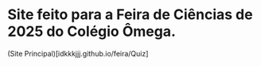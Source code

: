 # Site feito para a Feira de Ciências de 2025 do Colégio Ômega.

(Site Principal)[idkkkjjj.github.io/feira/Quiz]

